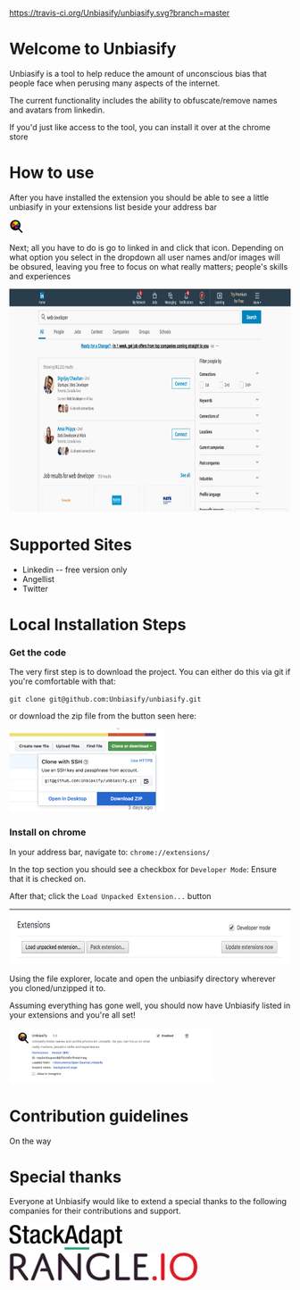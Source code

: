https://travis-ci.org/Unbiasify/unbiasify.svg?branch=master
# Welcome to Unbiasify
Unbiasify is a tool to help reduce the amount of unconscious bias that people face when perusing many aspects of the internet.

The current functionality includes the ability to obfuscate/remove names and avatars from linkedin.

If you'd just like access to the tool, you can install it over at the chrome store 
<!-- TODO: Add a link -->

# How to use

After you have installed the extension you should be able to see a little unbiasify in your extensions list beside your address bar

<img src="icon.png" height="25">

Next; all you have to do is go to linked in and click that icon. Depending on what option you select in the dropdown all user names and/or images will be obsured, leaving you free to focus on what really matters; people's skills and experiences

<img src="assets/unbiasify.gif" height="400">


# Supported Sites

* Linkedin -- free version only
* Angellist
* Twitter

# Local Installation Steps

### Get the code
The very first step is to download the project. You can either do this via git if you're comfortable with that:

`git clone git@github.com:Unbiasify/unbiasify.git`

or download the zip file from the button seen here:

<img src="assets/downloadZip.png" height="150">

### Install on chrome

In your address bar, navigate to: `chrome://extensions/`

In the top section you should see a checkbox for `Developer Mode`: Ensure that it is checked on.

After that; click the `Load Unpacked Extension...` button

<img src="assets/extensions.png" height="100">

Using the file explorer, locate and open the unbiasify directory wherever you cloned/unzipped it to. 

Assuming everything has gone well, you should now have Unbiasify listed in your extensions and you're all set!

<img src="assets/extensionSuccess.png" height="100">



# Contribution guidelines
On the way

# Special thanks
Everyone at Unbiasify would like to extend a special thanks to the following companies for their contributions and support.

<img src="assets/stackadapt.png" height="50">
<img src="assets/rangle.png" height="50">
